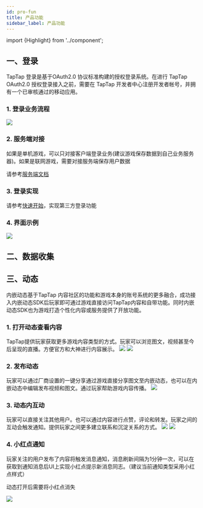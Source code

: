 ```yaml
---
id: pro-fun
title: 产品功能
sidebar_label: 产品功能
---
```

import {Highlight} from '../component';

## 一、登录
TapTap 登录是基于OAuth2.0 协议标准构建的授权登录系统。在进行 TapTap OAuth2.0 授权登录接入之前，需要在 TapTap 开发者中心注册开发者帐号，并拥有一个已审核通过的移动应用。

### 1. 登录业务流程
![](http://qnblog.ijemy.com/xd-loginflow.png)

### 2. 服务端对接
如果是单机游戏，可以只对接客户端登录业务(建议游戏保存数据到自己业务服务器)。如果是联网游戏，需要对接服务端保存用户数据

请参考[服务端文档](../api/service)
### 3. 登录实现
请参考[快速开始](../sdk/tap-unity)，实现第三方登录功能  

### 4. 界面示例
![](http://qnblog.ijemy.com/xd-taploginview.png)
## 二、数据收集

## 三、动态
内嵌动态基于TapTap 内容社区的功能和游戏本身的账号系统的更多融合，成功接入内嵌动态SDK后玩家即可通过游戏直接访问TapTap内容和自带功能。同时内嵌动态SDK也为游戏打造个性化内容或服务提供了开放功能。
### 1. 打开动态查看内容
TapTap提供玩家获取更多游戏内容类型的方式。玩家可以浏览图文，视频甚至今后呈现的直播。方便官方和大神进行内容展示。
![](http://qnblog.ijemy.com/xd-moment01.png)
![](http://qnblog.ijemy.com/xd-moment02.png)

### 2. 发布动态
玩家可以通过厂商设置的一键分享通过游戏直接分享图文至内嵌动态，也可以在内嵌动态中编辑发布视频和图文。通过玩家帮助游戏内容传播。
![](http://qnblog.ijemy.com/xd-moment05.png)

### 3. 动态内互动
玩家可以直接关注其他用户。也可以通过内容进行点赞，评论和转发。玩家之间的互动会触发通知。提供玩家之间更多建立联系和沉淀关系的方式。
![](http://qnblog.ijemy.com/xd-moment03.png)
![](http://qnblog.ijemy.com/xd-moment04.png)

### 4. 小红点通知

玩家关注的用户发布了内容将触发消息通知，消息刷新间隔为1分钟一次，可以在获取到通知消息后UI上实现小红点提示新消息同志。（建议当前通知类型采用小红点样式）

<Highlight color="#f00">动态打开后需要将小红点消失</Highlight>

![](http://qnblog.ijemy.com/xd-moment06.png)
